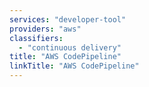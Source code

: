 ```yaml
---
services: "developer-tool"
providers: "aws"
classifiers:
  - "continuous delivery"
title: "AWS CodePipeline"
linkTitle: "AWS CodePipeline"
---
```

